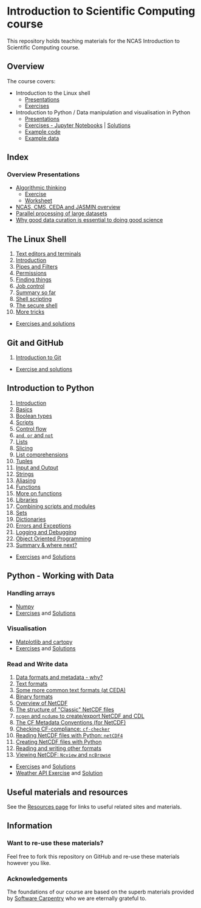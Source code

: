 # Introduction to Scientific Computing course  
This repository holds teaching materials for the NCAS Introduction to Scientific Computing course.  

## Overview  

The course covers:  
- Introduction to the Linux shell
  - [Presentations](https://github.com/ncasuk/ncas-isc/tree/main/shell/presentations)  
  - [Exercises](https://github.com/ncasuk/ncas-isc/tree/main/shell/exercises)
- Introduction to Python / Data manipulation and visualisation in Python
  - [Presentations](https://github.com/ncasuk/ncas-isc/tree/main/python-intro/slides) 
  - [Exercises - Jupyter Notebooks](https://github.com/ncasuk/ncas-isc/tree/main/python-intro/notebooks) | [Solutions](https://github.com/ncasuk/ncas-isc/tree/main/python-intro/notebooks/solutions)
  - [Example code](https://github.com/ncasuk/ncas-isc/tree/main/python-intro/example_code)
  - [Example data](https://github.com/ncasuk/ncas-isc/tree/main/python-intro/example_data)  

## Index  
### Overview Presentations  
* [Algorithmic thinking](https://github.com/ncasuk/ncas-isc/blob/main/working_practices/Algorithmic_thinking.pdf)  
    * [Exercise](https://github.com/ncasuk/ncas-isc/blob/main/working_practices/Algorithmic_thinking_exercise_1.pdf)  
    * [Worksheet](https://github.com/ncasuk/ncas-isc/blob/main/working_practices/Algorithmic_thinking_exercise_1_worksheet.pdf)  
* [NCAS, CMS, CEDA and JASMIN overview](https://github.com/ncasuk/ncas-isc/blob/main/working_practices/NCAS_CMS_CEDA_JASMIN_overview.pdf)  
* [Parallel processing of large datasets](https://github.com/ncasuk/ncas-isc/blob/main/working_practices/Parallel_Processing_Large_Data.pdf)  
* [Why good data curation is essential to doing good science](https://github.com/ncasuk/ncas-isc/blob/main/working_practices/Why_good_data_management_is_essential_for_good_science.pdf)  

## The Linux Shell  
1. [Text editors and terminals](https://github.com/ncasuk/ncas-isc/blob/main/shell/presentations/01_editors.pdf)  
2. [Introduction](https://github.com/ncasuk/ncas-isc/blob/main/shell/presentations/02_intro.pdf)  
3. [Pipes and Filters](https://github.com/ncasuk/ncas-isc/blob/main/shell/presentations/03_pipefilter.pdf)  
4. [Permissions](https://github.com/ncasuk/ncas-isc/blob/main/shell/presentations/04_perm.pdf)  
5. [Finding things](https://github.com/ncasuk/ncas-isc/blob/main/shell/presentations/05_find.pdf)  
6. [Job control](https://github.com/ncasuk/ncas-isc/blob/main/shell/presentations/06_jobvars.pdf)  
7. [Summary so far](https://github.com/ncasuk/ncas-isc/blob/main/shell/presentations/07_wake_up.pdf)  
8. [Shell scripting](https://github.com/ncasuk/ncas-isc/blob/main/shell/presentations/08_shellscripts.pdf)  
9. [The secure shell](https://github.com/ncasuk/ncas-isc/blob/main/shell/presentations/09_ssh.pdf)  
10. [More tricks](https://github.com/ncasuk/ncas-isc/blob/main/shell/presentations/10_moretricks.pdf)  
* [Exercises and solutions](https://github.com/ncasuk/ncas-isc/blob/main/shell/exercises/shell_exercise_index.md) 

## Git and GitHub
1. [Introduction to Git](https://github.com/ncasuk/ncas-isc/blob/main/version_control/01_git_intro.pdf)
* [Exercise and solutions](https://github.com/ncasuk/ncas-isc/blob/main/version_control/01_git_exercise.md) 

## Introduction to Python
1. [Introduction](https://github.com/ncasuk/ncas-isc/blob/main/python-intro/slides/01_ceda-intro.pdf)  
2. [Basics](https://github.com/ncasuk/ncas-isc/blob/main/python-intro/slides/02_basics_bool_scripts.pdf)  
3. [Boolean types](https://github.com/ncasuk/ncas-isc/blob/main/python-intro/slides/02_basics_bool_scripts.pdf)  
4. [Scripts](https://github.com/ncasuk/ncas-isc/blob/main/python-intro/slides/02_basics_bool_scripts.pdf)  
5. [Control flow](https://github.com/ncasuk/ncas-isc/blob/main/python-intro/slides/03_flow__and_not.pdf)  
6. [`and`, `or` and `not`](https://github.com/ncasuk/ncas-isc/blob/main/python-intro/slides/03_flow__and_not.pdf)  
7. [Lists](https://github.com/ncasuk/ncas-isc/blob/main/python-intro/slides/04_lists__slice__list_comp.pdf)  
8. [Slicing](https://github.com/ncasuk/ncas-isc/blob/main/python-intro/slides/04_lists__slice__list_comp.pdf)  
9. [List comprehensions](https://github.com/ncasuk/ncas-isc/blob/main/python-intro/slides/04_lists__slice__list_comp.pdf)  
10. [Tuples](https://github.com/ncasuk/ncas-isc/blob/main/python-intro/slides/05_ceda-tuples.pdf)  
11. [Input and Output](https://github.com/ncasuk/ncas-isc/blob/main/python-intro/slides/06_io.pdf)  
12. [Strings](https://github.com/ncasuk/ncas-isc/blob/main/python-intro/slides/07_strings.pdf)  
13. [Aliasing](https://github.com/ncasuk/ncas-isc/blob/main/python-intro/slides/08_ceda-alias.pdf)  
14. [Functions](https://github.com/ncasuk/ncas-isc/blob/main/python-intro/slides/09_func__func_objects.pdf)  
15. [More on functions](https://github.com/ncasuk/ncas-isc/blob/main/python-intro/slides/09_func__func_objects.pdf)  
16. [Libraries](https://github.com/ncasuk/ncas-isc/blob/main/python-intro/slides/10_lib__scripts.pdf)  
17. [Combining scripts and modules](https://github.com/ncasuk/ncas-isc/blob/main/python-intro/slides/10_lib__scripts.pdf)  
18. [Sets](https://github.com/ncasuk/ncas-isc/blob/main/python-intro/slides/11_ceda-sets__dicts.pdf)  
19. [Dictionaries](https://github.com/ncasuk/ncas-isc/blob/main/python-intro/slides/11_ceda-sets__dicts.pdf)  
20. [Errors and Exceptions](https://github.com/ncasuk/ncas-isc/blob/main/python-intro/slides/12_ceda-error.pdf)  
21. [Logging and Debugging](https://github.com/ncasuk/ncas-isc/blob/main/python-intro/slides/13_ceda-log-pdb.pdf)  
22. [Object Oriented Programming](https://github.com/ncasuk/ncas-isc/blob/main/python-intro/slides/14_ceda-oop.pdf)  
23. [Summary & where next?](https://github.com/ncasuk/ncas-isc/blob/main/python-intro/slides/15_ceda-py-summary.pdf)

* [Exercises](https://github.com/ncasuk/ncas-isc/blob/main/python-intro/notebooks) and [Solutions](https://github.com/ncasuk/ncas-isc/blob/main/python-intro/solutions)

## Python - Working with Data

### Handling arrays  
* [Numpy](https://github.com/ncasuk/ncas-isc/blob/main/python-data/slides/numpy.pdf)  
* [Exercises](https://github.com/ncasuk/ncas-isc/blob/main/python-data/notebooks/ex01_numpy_arrays.ipynb) and [Solutions](https://github.com/ncasuk/ncas-isc/blob/main/python-data/solutions/ex01_numpy_arrays_solutions.ipynb)

### Visualisation  
* [Matplotlib and cartopy](https://github.com/ncasuk/ncas-isc/blob/main/python-data/slides/matplotlib_and_cartopy.pdf)  
* [Exercises](https://github.com/ncasuk/ncas-isc/blob/main/python-data/notebooks/ex02_matplotlib.ipynb) and [Solutions](https://github.com/ncasuk/ncas-isc/blob/main/python-data/solutions/ex02_matplotlib_solutions.ipynb)

### Read and Write data  
1. [Data formats and metadata - why?](https://github.com/ncasuk/ncas-isc/blob/main/python-data/slides/01_data_formats.pdf)  
2. [Text formats](https://github.com/ncasuk/ncas-isc/blob/main/python-data/slides/02_python_text_formats.pdf)  
3. [Some more common text formats (at CEDA)](https://github.com/ncasuk/ncas-isc/blob/main/python-data/slides/03_text_formats_ceda.pdf)  
4. [Binary formats](https://github.com/ncasuk/ncas-isc/blob/main/python-data/slides/04_binary_formats.pdf)  
5. [Overview of NetCDF](https://github.com/ncasuk/ncas-isc/blob/main/python-data/slides/05_netcdf_overview.pdf)  
6. [The structure of "Classic" NetCDF files](https://github.com/ncasuk/ncas-isc/blob/main/python-data/slides/06_netcdf_structure.pdf)  
7. [`ncgen` and `ncdump` to create/export NetCDF and CDL](https://github.com/ncasuk/ncas-isc/blob/main/python-data/slides/07_ncgen_ncdump_cdl.pdf)  
8. [The CF Metadata Conventions (for NetCDF)](https://github.com/ncasuk/ncas-isc/blob/main/python-data/slides/08_cf_metadata_conventions.pdf)  
9. [Checking CF-compliance: `cf-checker`](https://github.com/ncasuk/ncas-isc/blob/main/python-data/slides/09_cfchecker.pdf)  
10. [Reading NetCDF files with Python: `netCDF4`](https://github.com/ncasuk/ncas-isc/blob/main/python-data/slides/10_read_netcdf_python.pdf)  
11. [Creating NetCDF files with Python](https://github.com/ncasuk/ncas-isc/blob/main/python-data/slides/11_create_netcdf_python.pdf)  
12. [Reading and writing other formats](https://github.com/ncasuk/ncas-isc/blob/main/python-data/slides/12_python_and_other_formats.pdf)  
13. [Viewing NetCDF: `Ncview` and `ncBrowse`](https://github.com/ncasuk/ncas-isc/blob/main/python-data/slides/13_ncview_ncbrowse.pdf)  
* [Exercises](https://github.com/ncasuk/ncas-isc/blob/main/python-data/notebooks/ex03_netcdf.ipynb) and [Solutions](https://github.com/ncasuk/ncas-isc/blob/main/python-data/solutions/ex03_netcdf_solutions.ipynb)
* [Weather API Exercise](https://github.com/ncasuk/ncas-isc/blob/main/python-data/notebooks/ex04_weather_api.ipynb) and [Solution](https://github.com/ncasuk/ncas-isc/blob/main/python-data/solutions/ex04_weather_api_solutions.ipynb)

## Useful materials and resources

See the [Resources page](resources.md) for links to useful related sites and materials.

## Information  
### Want to re-use these materials?  
Feel free to fork this repository on GitHub and re-use these materials however you like.  

### Acknowledgements  
The foundations of our course are based on the superb materials provided by [Software Carpentry](https://software-carpentry.org/) who we are eternally grateful to.  

